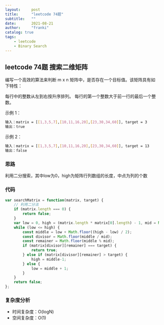 ```yaml
---
layout:     post
title:      "leetcode 74题"
subtitle:   ""
date:       2021-08-21
author:     "franki"
catalog: true
tags:
    - leetcode
    - Binary Search
---
```


## leetcode 74题  搜索二维矩阵

编写一个高效的算法来判断 m x n 矩阵中，是否存在一个目标值。该矩阵具有如下特性：

每行中的整数从左到右按升序排列。
每行的第一个整数大于前一行的最后一个整数。

示例 1：

```bash
输入：matrix = [[1,3,5,7],[10,11,16,20],[23,30,34,60]], target = 3
输出：true 
```

示例 2：

```bash
输入：matrix = [[1,3,5,7],[10,11,16,20],[23,30,34,60]], target = 13
输出：false
```

### 思路

利用二分搜索，其中low为0，high为矩阵行列数组的长度，中点为列的个数

### 代码

```js
var searchMatrix = function(matrix, target) {
    // 利用二分法
    if (matrix.length === 0) {
        return false;
    }
    var low = 0, high = (matrix.length * matrix[0].length) - 1, mid = Math.floor(matrix[0].length);
    while (low <= high) {
        const middle = low + Math.floor((high - low) / 2);
        const divisor = Math.floor(middle / mid);  
        const remainer = Math.floor(middle % mid);
        if (matrix[divisor][remainer] === target) {
            return true;
        } else if (matrix[divisor][remainer] > target) {
            high = middle-1;
        } else {
            low = middle + 1;
        }
    }
    return false;
};
```

### 复杂度分析

- 时间复杂度：O(logN)
- 空间复杂度：O(1)
